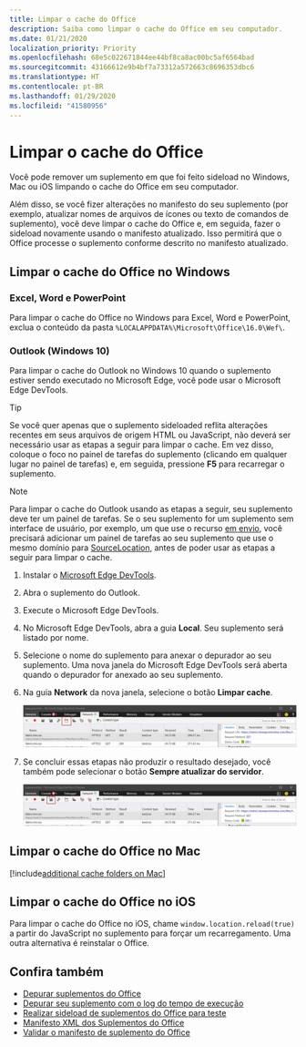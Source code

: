 ```yaml
---
title: Limpar o cache do Office
description: Saiba como limpar o cache do Office em seu computador.
ms.date: 01/21/2020
localization_priority: Priority
ms.openlocfilehash: 68e5c022671844ee44bf8ca8ac00bc5af6564bad
ms.sourcegitcommit: 43166612e9b4bf7a73312a572663c8696353dbc6
ms.translationtype: HT
ms.contentlocale: pt-BR
ms.lasthandoff: 01/29/2020
ms.locfileid: "41580956"
---
```

# <a name="clear-the-office-cache"></a>Limpar o cache do Office

Você pode remover um suplemento em que foi feito sideload no Windows, Mac ou iOS limpando o cache do Office em seu computador. 

Além disso, se você fizer alterações no manifesto do seu suplemento (por exemplo, atualizar nomes de arquivos de ícones ou texto de comandos de suplemento), você deve limpar o cache do Office e, em seguida, fazer o sideload novamente usando o manifesto atualizado. Isso permitirá que o Office processe o suplemento conforme descrito no manifesto atualizado.

## <a name="clear-the-office-cache-on-windows"></a>Limpar o cache do Office no Windows

### <a name="excel-word-and-powerpoint"></a>Excel, Word e PowerPoint 

Para limpar o cache do Office no Windows para Excel, Word e PowerPoint, exclua o conteúdo da pasta `%LOCALAPPDATA%\Microsoft\Office\16.0\Wef\`.

### <a name="outlook-windows-10"></a>Outlook (Windows 10)

Para limpar o cache do Outlook no Windows 10 quando o suplemento estiver sendo executado no Microsoft Edge, você pode usar o Microsoft Edge DevTools.

> [!TIP]
> Se você quer apenas que o suplemento sideloaded reflita alterações recentes em seus arquivos de origem HTML ou JavaScript, não deverá ser necessário usar as etapas a seguir para limpar o cache. Em vez disso, coloque o foco no painel de tarefas do suplemento (clicando em qualquer lugar no painel de tarefas) e, em seguida, pressione **F5** para recarregar o suplemento. 

> [!NOTE]
> Para limpar o cache do Outlook usando as etapas a seguir, seu suplemento deve ter um painel de tarefas. Se o seu suplemento for um suplemento sem interface de usuário, por exemplo, um que use o recurso [em envio](/outlook/add-ins/outlook-on-send-addins), você precisará adicionar um painel de tarefas ao seu suplemento que use o mesmo domínio para [SourceLocation](../reference/manifest/sourcelocation.md), antes de poder usar as etapas a seguir para limpar o cache.

1. Instalar o [Microsoft Edge DevTools](https://www.microsoft.com/p/microsoft-edge-devtools-preview/9mzbfrmz0mnj).

2. Abra o suplemento do Outlook.

3. Execute o Microsoft Edge DevTools.

4. No Microsoft Edge DevTools, abra a guia **Local**. Seu suplemento será listado por nome.

5. Selecione o nome do suplemento para anexar o depurador ao seu suplemento. Uma nova janela do Microsoft Edge DevTools será aberta quando o depurador for anexado ao seu suplemento.

6. Na guia **Network** da nova janela, selecione o botão **Limpar cache**.

    ![Captura de tela do Microsoft Edge DevTools com o botão Limpar cache realçado](../images/edge-devtools-clear-cache.png)

7. Se concluir essas etapas não produzir o resultado desejado, você também pode selecionar o botão **Sempre atualizar do servidor**.

    ![Captura de tela do Microsoft Edge DevTools com o botão sempre atualizar do servidor realçado](../images/edge-devtools-refresh-from-server.png)

## <a name="clear-the-office-cache-on-mac"></a>Limpar o cache do Office no Mac

[!include[additional cache folders on Mac](../includes/mac-cache-folders.md)]

##  <a name="clear-the-office-cache-on-ios"></a>Limpar o cache do Office no iOS

Para limpar o cache do Office no iOS, chame `window.location.reload(true)` a partir do JavaScript no suplemento para forçar um recarregamento. Uma outra alternativa é reinstalar o Office.

## <a name="see-also"></a>Confira também

- [Depurar suplementos do Office](debug-add-ins-using-f12-developer-tools-on-windows-10.md)
- [Depurar seu suplemento com o log do tempo de execução](runtime-logging.md)
- [Realizar sideload de suplementos do Office para teste](sideload-office-add-ins-for-testing.md)
- [Manifesto XML dos Suplementos do Office](../develop/add-in-manifests.md)
- [Validar o manifesto de suplemento do Office](troubleshoot-manifest.md)

